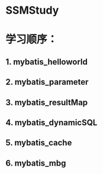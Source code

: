 # SSMStudy

# 学习顺序：
## 1. mybatis_helloworld
## 2. mybatis_parameter
## 3. mybatis_resultMap
## 4. mybatis_dynamicSQL
## 5. mybatis_cache
## 6. mybatis_mbg






